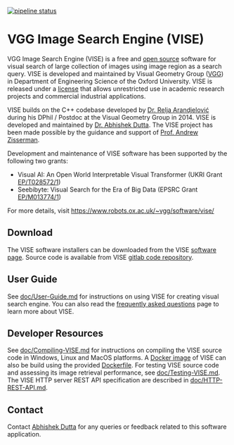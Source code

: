 [![pipeline status](https://gitlab.com/vgg/vise/badges/master/pipeline.svg)](https://gitlab.com/vgg/vise/-/commits/master) 

# VGG Image Search Engine (VISE)

VGG Image Search Engine (VISE) is a free and [open
source](https://gitlab.com/vgg/vise) software for visual search of
large collection of images using image region as a search query. VISE
is developed and maintained by Visual Geometry Group
([VGG](https://www.robots.ox.ac.uk/~vgg/)) in Department of
Engineering Science of the Oxford University. VISE is released under a
[license](https://gitlab.com/vgg/vise/-/blob/master/src/LICENSE.txt)
that allows unrestricted use in academic research projects and
commercial industrial applications.

VISE builds on the C++ codebase developed by [Dr. Relja
Arandjelović](http://www.robots.ox.ac.uk/~relja/) during his DPhil /
Postdoc at the Visual Geometry Group in 2014. VISE is developed and
maintained by [Dr. Abhishek
Dutta](http://www.robots.ox.ac.uk/~adutta/). The VISE project has been
made possible by the guidance and support of [Prof. Andrew Zisserman](https://www.robots.ox.ac.uk/~az/).

Development and maintenance of VISE software has been supported by the following two grants:
 * Visual AI: An Open World Interpretable Visual Transformer (UKRI Grant [EP/T028572/1](https://gtr.ukri.org/projects?ref=EP%2FT028572%2F1))
 * Seebibyte: Visual Search for the Era of Big Data (EPSRC Grant [EP/M013774/1](https://gow.epsrc.ukri.org/NGBOViewGrant.aspx?GrantRef=EP/M013774/1))

For more details, visit https://www.robots.ox.ac.uk/~vgg/software/vise/

## Download

The VISE software installers can be downloaded from the
VISE [software
page](https://www.robots.ox.ac.uk/~vgg/software/vise/index.html#download). Source
code is available from VISE [gitlab code
repository](https://gitlab.com/vgg/vise).

## User Guide

See [doc/User-Guide.md](doc/User-Guide.md) for instructions on using
VISE for creating visual search engine. You can also read the
[frequently asked questions](doc/FAQ.md) page to learn more about
VISE.

## Developer Resources

See [doc/Compiling-VISE.md](doc/Compiling-VISE.md) for instructions on
compiling the VISE source code in Windows, Linux and MacOS
platforms. A [Docker
image](doc/Compiling-VISE.md#building-vise-using-docker) of VISE can
also be build using the provided [Dockerfile](Dockerfile). For testing
VISE source code and assessing its image retrieval performance, see
[doc/Testing-VISE.md](doc/Testing-VISE.md). The VISE HTTP server REST
API specification are described in
[doc/HTTP-REST-API.md](doc/HTTP-REST-API.md).

## Contact
Contact [Abhishek Dutta](adutta@robots.ox.ac.uk) for any queries or feedback related to this software application.
